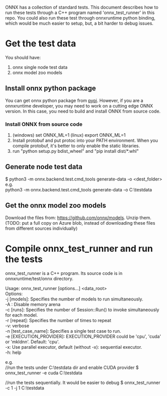 ONNX has a collection of standard tests. This document describes how to run these tests through a C++ program named 'onnx_test_runner' in this repo. You could also run these test through onnxruntime python binding, which would be much easier to setup, but, a bit harder to debug issues.

# Get the test data
You should have:
1. onnx single node test data
2. onnx model zoo models

## Install onnx python package
You can get onnx python package from [pypi](https://pypi.org/). However, if you are a onnxruntime developer, you may need to work on a cutting edge ONNX version. In this case, you need to build and install ONNX from source code.

### Install ONNX from source code
1. (windows) set ONNX_ML=1
   (linux) export ONNX_ML=1
2. Install protobuf and put protoc into your PATH environment. When you compile protobuf, it's better to only enable the static libraries. 
3. run "python setup.py bdist_wheel" and "pip install dist/*.whl"

## Generate node test data
$ python3 -m onnx.backend.test.cmd_tools generate-data -o <dest_folder>    
e.g.    
   python3 -m onnx.backend.test.cmd_tools generate-data -o C:\testdata


## Get the onnx model zoo models
Download the files from: https://github.com/onnx/models. Unzip them.
(TODO: put a full copy on Azure blob, instead of downloading these files from different sources individually)

# Compile onnx_test_runner and run the tests
onnx_test_runner is a C++ program. Its source code is in onnxruntime/test/onnx directory.

Usage: onnx_test_runner [options...] <data_root>    
Options:    
	-j [models]: Specifies the number of models to run simultaneously.    
	-A : Disable memory arena    
	-c [runs]: Specifies the number of Session::Run() to invoke simultaneously for each model.    
	-r [repeat]: Specifies the number of times to repeat    
	-v: verbose    
	-n [test_case_name]: Specifies a single test case to run.    
	-e [EXECUTION_PROVIDER]: EXECUTION_PROVIDER could be 'cpu', 'cuda' or 'mkldnn'. Default: 'cpu'.    
	-x: Use parallel executor, default (without -x): sequential executor.    
	-h: help    

e.g.  
//run the tests under C:\testdata dir and enable CUDA provider
$ onnx_test_runner -e cuda C:\testdata

//run the tests sequentially. It would be easier to debug
$ onnx_test_runner -c 1 -j 1 C:\testdata 
